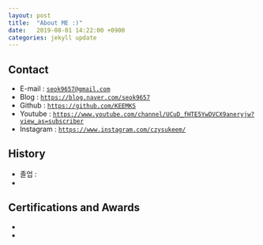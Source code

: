 ```yaml
---
layout: post
title:  "About ME :)"
date:   2019-08-01 14:22:00 +0900
categories: jekyll update
---
```

 
## Contact
- E-mail : [`seok9657@gmail.com`][Mail]
- Blog : [`https://blog.naver.com/seok9657`][Blog]
- Github : [`https://github.com/KEEMKS`][Github]
- Youtube : [`https://www.youtube.com/channel/UCuD_fHTE5YwDVCX9aneryjw?view_as=subscriber`][Youtube]
- Instagram : [`https://www.instagram.com/czysukeem/`][Instagram]
 
[Blog]: https://blog.naver.com/seok9657
[Github]: https://github.com/KEEMKS
[Youtube]: https://www.youtube.com/channel/UCuD_fHTE5YwDVCX9aneryjw?view_as=subscriber
[Instagram]: https://www.instagram.com/czysukeem/
[Mail]: mailto:seok9657@gmail.com

## History
- 졸업 : 
- 

## Certifications and Awards
- 
-
